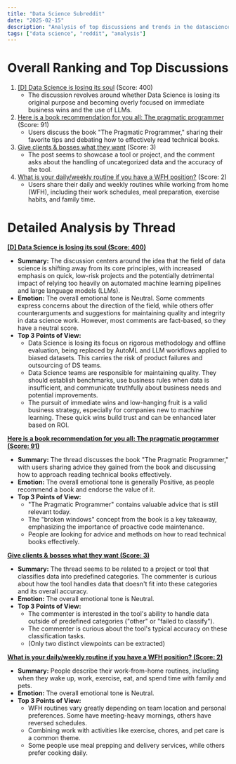 ```yaml
---
title: "Data Science Subreddit"
date: "2025-02-15"
description: "Analysis of top discussions and trends in the datascience subreddit"
tags: ["data science", "reddit", "analysis"]
---
```


# Overall Ranking and Top Discussions
1.  [[D] Data Science is losing its soul](https://www.reddit.com/r/datascience/comments/1iq0gwj/data_science_is_losing_its_soul/) (Score: 400)
    *   The discussion revolves around whether Data Science is losing its original purpose and becoming overly focused on immediate business wins and the use of LLMs.
2.  [Here is a book recommendation for you all: The pragmatic programmer](https://www.reddit.com/r/datascience/comments/1ipxg55/here_is_a_book_recommendation_for_you_all_the/) (Score: 91)
    *   Users discuss the book "The Pragmatic Programmer," sharing their favorite tips and debating how to effectively read technical books.
3.  [Give clients & bosses what they want](https://www.reddit.com/r/datascience/comments/1iq2oo0/give_clients_bosses_what_they_want/) (Score: 3)
    *   The post seems to showcase a tool or project, and the comment asks about the handling of uncategorized data and the accuracy of the tool.
4.  [What is your daily/weekly routine if you have a WFH position?](https://www.reddit.com/r/datascience/comments/1iq9hcp/what_is_your_dailyweekly_routine_if_you_have_a/) (Score: 2)
    *   Users share their daily and weekly routines while working from home (WFH), including their work schedules, meal preparation, exercise habits, and family time.

# Detailed Analysis by Thread
**[[D] Data Science is losing its soul (Score: 400)](https://www.reddit.com/r/datascience/comments/1iq0gwj/data_science_is_losing_its_soul/)**
*  **Summary:**  The discussion centers around the idea that the field of data science is shifting away from its core principles, with increased emphasis on quick, low-risk projects and the potentially detrimental impact of relying too heavily on automated machine learning pipelines and large language models (LLMs).
*  **Emotion:** The overall emotional tone is Neutral. Some comments express concerns about the direction of the field, while others offer counterarguments and suggestions for maintaining quality and integrity in data science work. However, most comments are fact-based, so they have a neutral score.
*  **Top 3 Points of View:**
    *   Data Science is losing its focus on rigorous methodology and offline evaluation, being replaced by AutoML and LLM workflows applied to biased datasets. This carries the risk of product failures and outsourcing of DS teams.
    *   Data Science teams are responsible for maintaining quality. They should establish benchmarks, use business rules when data is insufficient, and communicate truthfully about business needs and potential improvements.
    *   The pursuit of immediate wins and low-hanging fruit is a valid business strategy, especially for companies new to machine learning. These quick wins build trust and can be enhanced later based on ROI.

**[Here is a book recommendation for you all: The pragmatic programmer (Score: 91)](https://www.reddit.com/r/datascience/comments/1ipxg55/here_is_a_book_recommendation_for_you_all_the/)**
*  **Summary:** The thread discusses the book "The Pragmatic Programmer," with users sharing advice they gained from the book and discussing how to approach reading technical books effectively.
*  **Emotion:** The overall emotional tone is generally Positive, as people recommend a book and endorse the value of it.
*  **Top 3 Points of View:**
    *   "The Pragmatic Programmer" contains valuable advice that is still relevant today.
    *   The "broken windows" concept from the book is a key takeaway, emphasizing the importance of proactive code maintenance.
    *   People are looking for advice and methods on how to read technical books effectively.

**[Give clients & bosses what they want (Score: 3)](https://www.reddit.com/r/datascience/comments/1iq2oo0/give_clients_bosses_what_they_want/)**
*  **Summary:** The thread seems to be related to a project or tool that classifies data into predefined categories. The commenter is curious about how the tool handles data that doesn't fit into these categories and its overall accuracy.
*  **Emotion:** The overall emotional tone is Neutral.
*  **Top 3 Points of View:**
    *   The commenter is interested in the tool's ability to handle data outside of predefined categories ("other" or "failed to classify").
    *   The commenter is curious about the tool's typical accuracy on these classification tasks.
    *   (Only two distinct viewpoints can be extracted)

**[What is your daily/weekly routine if you have a WFH position? (Score: 2)](https://www.reddit.com/r/datascience/comments/1iq9hcp/what_is_your_dailyweekly_routine_if_you_have_a/)**
*  **Summary:** People describe their work-from-home routines, including when they wake up, work, exercise, eat, and spend time with family and pets.
*  **Emotion:** The overall emotional tone is Neutral.
*  **Top 3 Points of View:**
    *   WFH routines vary greatly depending on team location and personal preferences. Some have meeting-heavy mornings, others have reversed schedules.
    *   Combining work with activities like exercise, chores, and pet care is a common theme.
    *   Some people use meal prepping and delivery services, while others prefer cooking daily.
